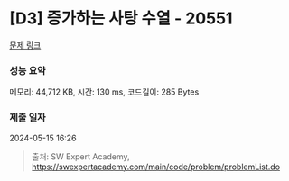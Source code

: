 # [D3] 증가하는 사탕 수열 - 20551 

[문제 링크](https://swexpertacademy.com/main/code/problem/problemDetail.do?contestProbId=AY4XhKTKU0IDFARM) 

### 성능 요약

메모리: 44,712 KB, 시간: 130 ms, 코드길이: 285 Bytes

### 제출 일자

2024-05-15 16:26



> 출처: SW Expert Academy, https://swexpertacademy.com/main/code/problem/problemList.do